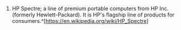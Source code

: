 1. HP Spectre; a line of premium portable computers from HP Inc. (formerly Hewlett-Packard). It is HP's flagship line of products for consumers.^[https://en.wikipedia.org/wiki/HP_Spectre]